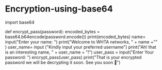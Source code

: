 # Encryption-using-base64
import base64

def encrypt_pass(password):
    encoded_bytes = base64.b64encode(password.encode())
    print(encoded_bytes)
name= input("Enter your name: ")
print("Welcome to WHTA networks, " + name +"" )
user_name= input ("Kindly input your preferred username")
print("Ah! that is an interesting name, " + user_name + "!")
user_pass = input("Enter Your password: ")
encrypt_pass(user_pass)
print("That is your encrypted password we will be decrypting it soon. See you soon 🤗")
